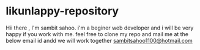 # likunlappy-repository
Hii there , I'm sambit sahoo. i'm a beginer web developer and i will be very happy if you work with me. feel free to clone my repo and mail me at the below email id andd we will work together
sambitsahoo1100@hotmail.com
